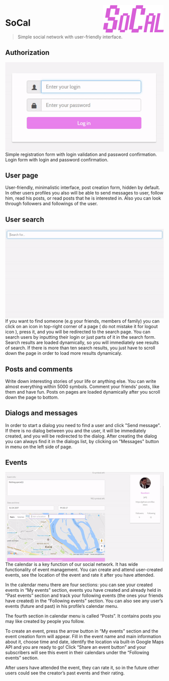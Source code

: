 <img src="https://github.com/Raveleen/SoCal/blob/master/Untitled-2.png" align="right" />

# SoCal

>Simple social network with user-friendly interface.

## Authorization
<img src="https://github.com/Raveleen/SoCal/blob/master/login-input.gif" align="right"/>
Simple registration form with login validation and password confirmation. Login form with login and password confirmation. 

## User page
User-friendly, minimalistic interface, post creation form, hidden by default. In other users profiles you also will be able to send messages to user, follow him, read his posts, or read posts that he is interested in. Also you can look through followers and followings of the user.

## User search
<img src="https://github.com/Raveleen/SoCal/blob/master/user-search.gif" align="right"/>
If you want to find someone (e.g your friends, members of family) you can click on an icon in top-right corner of a page ( do not mistake it for logout icon ), press it, and you will be redirected to the search page. You can search users by inputting their login or just parts of it in the search form. Search results are loaded dynamically, so you will immediately see results of search. If there is more than ten search results, you just have to scroll down the page in order to load more results dynamicaly.

## Posts and comments 
Write down interesting stories of your life or anything else. You can write almost everything within 5000 symbols. Comment your friends' posts, like them and have fun. Posts on pages are loaded dynamically after you scroll down the page to bottom.

## Dialogs and messages
In order to start a dialog you need to find a user and click "Send message". If there is no dialog between you and the user, it will be immediately created, and you will be redirected to the dialog. After creating the dialog you can always find it in the dialogs list, by clicking on "Messages" button in menu on the left side of page.

## Events
<img src="https://github.com/Raveleen/SoCal/blob/master/events.gif" align="right"/>
The calendar is a key function of our social network. It has wide functionality of event management. You can create and attend user-created events, see the location of the event and rate it after you have attended.

In the calendar menu there are four sections: you can see your created events in “My events” section, events you have created and already held in “Past events” section and track your following events (the ones your friends have created) in the “Following events” section. You can also see any user’s events (future and past) in his profile’s calendar menu.

The fourth section in calendar menu is called “Posts”. It contains posts you may like created by people you follow.

To create an event, press the arrow button in “My events” section and the event creation form will appear. Fill in the event name and main information about it, choose time and date, identify the location via built-in Google Maps API and you are ready to go! Click “Share an event button” and your subscribers will see this event in their calendars under the “Following events” section.

After users have attended the event, they can rate it, so in the future other users could see the creator’s past events and their rating.
